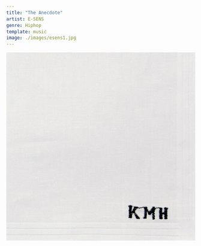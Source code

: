 ```yaml
---
title: "The Anecdote"
artist: E-SENS
genre: Hiphop
template: music
image: ./images/esens1.jpg
---
```


![image](./images/esens1.jpg)
